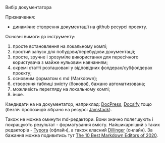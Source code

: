 Вибір документатора

Призначення:

* динамічне створення документації на github ресурсі проєкту.

Основні вимоги до інструменту:

1. просте встановлення на локальному компі;
2. простий запуск для побудови/перебудови документації;
3. просте, зручне і зрозуміле використання для пересічного користувача з майже нульовим навчанням;
4. окремі статті розташовані у відповідних фолдерах/субфолдерах проєкту;
5. основним форматом є md (Markdown);
6. створення таблиці змісту (бокової), бажано автоматизована;
7. можливість перегляду на локальному компі;
8. інше.


Кандидати на на документатор, наприклад: <a href="https://github.com/docpress/docpress">DocPress</a>, <a href="https://docsify.js.org">Docsify</a> тощо (безліч пропозицій зібрано на ресурсі&nbsp;<a href="https://jamstack.org/generators/">Jamstack</a>).

Також не можна оминути md-редактори. Вони значно полегшують і покращують результат - форматування вмісту. Найшикарніший з таких редакторів - <a href="https://typora.io/">Typora</a> (офлайн), а також класний <a href="https://dillinger.io/">Dillinger</a>&nbsp;(онлайн). За бажання можна подивитись тут <a href="https://www.shopify.com/partners/blog/10-of-the-best-markdown-editors">The 10 Best Markdown Editors of 2020</a>.

